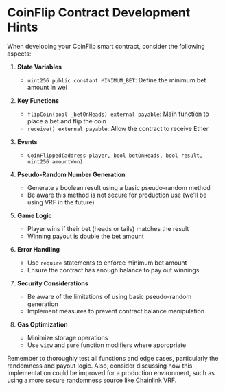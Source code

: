 # CoinFlip Contract Development Hints

When developing your CoinFlip smart contract, consider the following aspects:

1. **State Variables**
   - `uint256 public constant MINIMUM_BET`: Define the minimum bet amount in wei

2. **Key Functions**
   - `flipCoin(bool _betOnHeads) external payable`: Main function to place a bet and flip the coin
   - `receive() external payable`: Allow the contract to receive Ether

3. **Events**
   - `CoinFlipped(address player, bool betOnHeads, bool result, uint256 amountWon)`

4. **Pseudo-Random Number Generation**
   - Generate a boolean result using a basic pseudo-random method
   - Be aware this method is not secure for production use (we'll be using VRF in the future)

5. **Game Logic**
   - Player wins if their bet (heads or tails) matches the result
   - Winning payout is double the bet amount

6. **Error Handling**
   - Use `require` statements to enforce minimum bet amount
   - Ensure the contract has enough balance to pay out winnings

7. **Security Considerations**
   - Be aware of the limitations of using basic pseudo-random generation
   - Implement measures to prevent contract balance manipulation

8. **Gas Optimization**
   - Minimize storage operations
   - Use `view` and `pure` function modifiers where appropriate

Remember to thoroughly test all functions and edge cases, particularly the randomness and payout logic. Also, consider discussing how this implementation could be improved for a production environment, such as using a more secure randomness source like Chainlink VRF.
